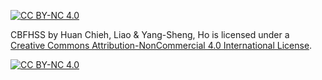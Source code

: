 [![CC BY-NC 4.0][cc-by-nc-shield]][cc-by-nc]

CBFHSS by Huan Chieh, Liao & Yang-Sheng, Ho is licensed under a
[Creative Commons Attribution-NonCommercial 4.0 International License][cc-by-nc].

[![CC BY-NC 4.0][cc-by-nc-image]][cc-by-nc]

[cc-by-nc]: https://creativecommons.org/licenses/by-nc/4.0/
[cc-by-nc-image]: https://licensebuttons.net/l/by-nc/4.0/88x31.png
[cc-by-nc-shield]: https://img.shields.io/badge/licence-CC%20BY--NC%204.0-green
